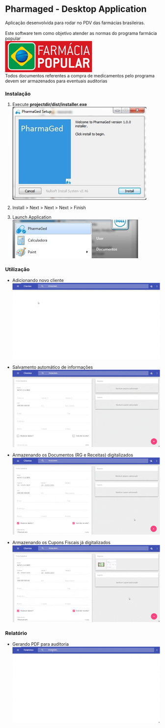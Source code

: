 # Pharmaged - Desktop Application
 Aplicação desenvolvida para rodar no PDV das farmácias brasileiras.<br><br>
 Este software tem como objetivo atender as normas do programa farmácia popular<br> ![alt tag](https://raw.githubusercontent.com/eduardogalbiati/pharmaged/develop/docs/img/logopopular.gif)
 <br>
 Todos documentos referentes a compra de medicamentos pelo programa devem ser armazenados para eventuais auditorias
  
### Instalação
  1. Execute **projectdir/dist/installer.exe**<br>
  ![alt tag](https://raw.githubusercontent.com/eduardogalbiati/pharmaged/develop/docs/img/installer.jpg)
  


  2. Install > Next > Next > Next > Finish

  3. Launch Application <br>
  ![alt tag](https://raw.githubusercontent.com/eduardogalbiati/pharmaged/develop/docs/img/launch.jpg) 


### Utilização
  - Adicionando novo cliente
  ![alt tag](https://raw.githubusercontent.com/eduardogalbiati/pharmaged/develop/docs/img/novocliente.gif) 

  - Salvamento automático de informações
  ![alt tag](https://raw.githubusercontent.com/eduardogalbiati/pharmaged/develop/docs/img/salvamento.gif)

  - Armazenando os Documentos (RG e Receitas) digitalizados
  ![alt tag](https://raw.githubusercontent.com/eduardogalbiati/pharmaged/develop/docs/img/documentos.gif)

  - Armazenando os Cupons Fiscais já digitalizados
  ![alt tag](https://raw.githubusercontent.com/eduardogalbiati/pharmaged/develop/docs/img/cupom.gif)

### Relatório
  - Gerando PDF para auditoria
  ![alt tag](https://raw.githubusercontent.com/eduardogalbiati/pharmaged/develop/docs/img/relatorio.gif)
  
  
